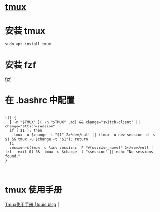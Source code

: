 # [tmux](readme.md)    
  
  
# 安装 tmux  
  
```  
sudo apt install tmux  
```  
  
# 安装 fzf  
  
[fzf](fzf.md)  
  
  
# 在 .bashrc 中配置  
  
```  
  
t() {  
  [ -n "$TMUX" ]( -n "$TMUX" .md) && change="switch-client" || change="attach-session"  
  if [ $1 ]; then  
    tmux -u $change -t "$1" 2>/dev/null || (tmux -u new-session -d -s $1 && tmux -u $change -t "$1"); return  
  fi  
  session=$(tmux -u list-sessions -F "#{session_name}" 2>/dev/null | fzf --exit-0) &&  tmux -u $change -t "$session" || echo "No sessions found."  
}  
  
  
```  
  
# tmux 使用手册  
<a href="http://louiszhai.github.io/2017/09/30/tmux/" target="_blank">Tmux使用手册 | louis blog</a>  |  <br>    
  
  
